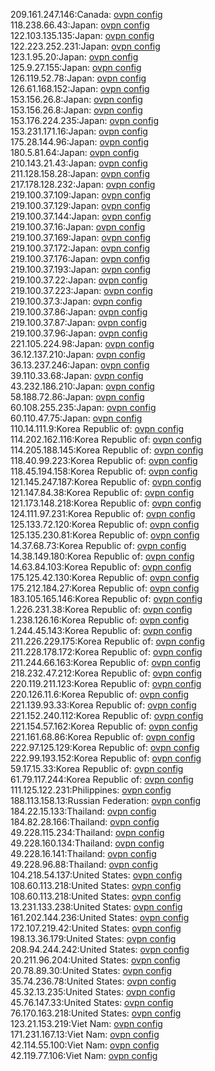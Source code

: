 209.161.247.146:Canada: [ovpn config](vpn/209_161_247_146.ovpn)  
118.238.66.43:Japan: [ovpn config](vpn/118_238_66_43.ovpn)  
122.103.135.135:Japan: [ovpn config](vpn/122_103_135_135.ovpn)  
122.223.252.231:Japan: [ovpn config](vpn/122_223_252_231.ovpn)  
123.1.95.20:Japan: [ovpn config](vpn/123_1_95_20.ovpn)  
125.9.27.155:Japan: [ovpn config](vpn/125_9_27_155.ovpn)  
126.119.52.78:Japan: [ovpn config](vpn/126_119_52_78.ovpn)  
126.61.168.152:Japan: [ovpn config](vpn/126_61_168_152.ovpn)  
153.156.26.8:Japan: [ovpn config](vpn/153_156_26_8.ovpn)  
153.156.26.8:Japan: [ovpn config](vpn/153_156_26_8.ovpn)  
153.176.224.235:Japan: [ovpn config](vpn/153_176_224_235.ovpn)  
153.231.171.16:Japan: [ovpn config](vpn/153_231_171_16.ovpn)  
175.28.144.96:Japan: [ovpn config](vpn/175_28_144_96.ovpn)  
180.5.81.64:Japan: [ovpn config](vpn/180_5_81_64.ovpn)  
210.143.21.43:Japan: [ovpn config](vpn/210_143_21_43.ovpn)  
211.128.158.28:Japan: [ovpn config](vpn/211_128_158_28.ovpn)  
217.178.128.232:Japan: [ovpn config](vpn/217_178_128_232.ovpn)  
219.100.37.109:Japan: [ovpn config](vpn/219_100_37_109.ovpn)  
219.100.37.129:Japan: [ovpn config](vpn/219_100_37_129.ovpn)  
219.100.37.144:Japan: [ovpn config](vpn/219_100_37_144.ovpn)  
219.100.37.16:Japan: [ovpn config](vpn/219_100_37_16.ovpn)  
219.100.37.169:Japan: [ovpn config](vpn/219_100_37_169.ovpn)  
219.100.37.172:Japan: [ovpn config](vpn/219_100_37_172.ovpn)  
219.100.37.176:Japan: [ovpn config](vpn/219_100_37_176.ovpn)  
219.100.37.193:Japan: [ovpn config](vpn/219_100_37_193.ovpn)  
219.100.37.22:Japan: [ovpn config](vpn/219_100_37_22.ovpn)  
219.100.37.223:Japan: [ovpn config](vpn/219_100_37_223.ovpn)  
219.100.37.3:Japan: [ovpn config](vpn/219_100_37_3.ovpn)  
219.100.37.86:Japan: [ovpn config](vpn/219_100_37_86.ovpn)  
219.100.37.87:Japan: [ovpn config](vpn/219_100_37_87.ovpn)  
219.100.37.96:Japan: [ovpn config](vpn/219_100_37_96.ovpn)  
221.105.224.98:Japan: [ovpn config](vpn/221_105_224_98.ovpn)  
36.12.137.210:Japan: [ovpn config](vpn/36_12_137_210.ovpn)  
36.13.237.246:Japan: [ovpn config](vpn/36_13_237_246.ovpn)  
39.110.33.68:Japan: [ovpn config](vpn/39_110_33_68.ovpn)  
43.232.186.210:Japan: [ovpn config](vpn/43_232_186_210.ovpn)  
58.188.72.86:Japan: [ovpn config](vpn/58_188_72_86.ovpn)  
60.108.255.235:Japan: [ovpn config](vpn/60_108_255_235.ovpn)  
60.110.47.75:Japan: [ovpn config](vpn/60_110_47_75.ovpn)  
110.14.111.9:Korea Republic of: [ovpn config](vpn/110_14_111_9.ovpn)  
114.202.162.116:Korea Republic of: [ovpn config](vpn/114_202_162_116.ovpn)  
114.205.188.145:Korea Republic of: [ovpn config](vpn/114_205_188_145.ovpn)  
118.40.99.223:Korea Republic of: [ovpn config](vpn/118_40_99_223.ovpn)  
118.45.194.158:Korea Republic of: [ovpn config](vpn/118_45_194_158.ovpn)  
121.145.247.187:Korea Republic of: [ovpn config](vpn/121_145_247_187.ovpn)  
121.147.84.38:Korea Republic of: [ovpn config](vpn/121_147_84_38.ovpn)  
121.173.148.218:Korea Republic of: [ovpn config](vpn/121_173_148_218.ovpn)  
124.111.97.231:Korea Republic of: [ovpn config](vpn/124_111_97_231.ovpn)  
125.133.72.120:Korea Republic of: [ovpn config](vpn/125_133_72_120.ovpn)  
125.135.230.81:Korea Republic of: [ovpn config](vpn/125_135_230_81.ovpn)  
14.37.68.73:Korea Republic of: [ovpn config](vpn/14_37_68_73.ovpn)  
14.38.149.180:Korea Republic of: [ovpn config](vpn/14_38_149_180.ovpn)  
14.63.84.103:Korea Republic of: [ovpn config](vpn/14_63_84_103.ovpn)  
175.125.42.130:Korea Republic of: [ovpn config](vpn/175_125_42_130.ovpn)  
175.212.184.27:Korea Republic of: [ovpn config](vpn/175_212_184_27.ovpn)  
183.105.165.146:Korea Republic of: [ovpn config](vpn/183_105_165_146.ovpn)  
1.226.231.38:Korea Republic of: [ovpn config](vpn/1_226_231_38.ovpn)  
1.238.126.16:Korea Republic of: [ovpn config](vpn/1_238_126_16.ovpn)  
1.244.45.143:Korea Republic of: [ovpn config](vpn/1_244_45_143.ovpn)  
211.226.229.175:Korea Republic of: [ovpn config](vpn/211_226_229_175.ovpn)  
211.228.178.172:Korea Republic of: [ovpn config](vpn/211_228_178_172.ovpn)  
211.244.66.163:Korea Republic of: [ovpn config](vpn/211_244_66_163.ovpn)  
218.232.47.212:Korea Republic of: [ovpn config](vpn/218_232_47_212.ovpn)  
220.119.211.123:Korea Republic of: [ovpn config](vpn/220_119_211_123.ovpn)  
220.126.11.6:Korea Republic of: [ovpn config](vpn/220_126_11_6.ovpn)  
221.139.93.33:Korea Republic of: [ovpn config](vpn/221_139_93_33.ovpn)  
221.152.240.112:Korea Republic of: [ovpn config](vpn/221_152_240_112.ovpn)  
221.154.57.162:Korea Republic of: [ovpn config](vpn/221_154_57_162.ovpn)  
221.161.68.86:Korea Republic of: [ovpn config](vpn/221_161_68_86.ovpn)  
222.97.125.129:Korea Republic of: [ovpn config](vpn/222_97_125_129.ovpn)  
222.99.193.152:Korea Republic of: [ovpn config](vpn/222_99_193_152.ovpn)  
59.17.15.33:Korea Republic of: [ovpn config](vpn/59_17_15_33.ovpn)  
61.79.117.244:Korea Republic of: [ovpn config](vpn/61_79_117_244.ovpn)  
111.125.122.231:Philippines: [ovpn config](vpn/111_125_122_231.ovpn)  
188.113.158.13:Russian Federation: [ovpn config](vpn/188_113_158_13.ovpn)  
184.22.15.133:Thailand: [ovpn config](vpn/184_22_15_133.ovpn)  
184.82.28.166:Thailand: [ovpn config](vpn/184_82_28_166.ovpn)  
49.228.115.234:Thailand: [ovpn config](vpn/49_228_115_234.ovpn)  
49.228.160.134:Thailand: [ovpn config](vpn/49_228_160_134.ovpn)  
49.228.16.141:Thailand: [ovpn config](vpn/49_228_16_141.ovpn)  
49.228.96.88:Thailand: [ovpn config](vpn/49_228_96_88.ovpn)  
104.218.54.137:United States: [ovpn config](vpn/104_218_54_137.ovpn)  
108.60.113.218:United States: [ovpn config](vpn/108_60_113_218.ovpn)  
108.60.113.218:United States: [ovpn config](vpn/108_60_113_218.ovpn)  
13.231.133.238:United States: [ovpn config](vpn/13_231_133_238.ovpn)  
161.202.144.236:United States: [ovpn config](vpn/161_202_144_236.ovpn)  
172.107.219.42:United States: [ovpn config](vpn/172_107_219_42.ovpn)  
198.13.36.179:United States: [ovpn config](vpn/198_13_36_179.ovpn)  
208.94.244.242:United States: [ovpn config](vpn/208_94_244_242.ovpn)  
20.211.96.204:United States: [ovpn config](vpn/20_211_96_204.ovpn)  
20.78.89.30:United States: [ovpn config](vpn/20_78_89_30.ovpn)  
35.74.236.78:United States: [ovpn config](vpn/35_74_236_78.ovpn)  
45.32.13.235:United States: [ovpn config](vpn/45_32_13_235.ovpn)  
45.76.147.33:United States: [ovpn config](vpn/45_76_147_33.ovpn)  
76.170.163.218:United States: [ovpn config](vpn/76_170_163_218.ovpn)  
123.21.153.219:Viet Nam: [ovpn config](vpn/123_21_153_219.ovpn)  
171.231.167.13:Viet Nam: [ovpn config](vpn/171_231_167_13.ovpn)  
42.114.55.100:Viet Nam: [ovpn config](vpn/42_114_55_100.ovpn)  
42.119.77.106:Viet Nam: [ovpn config](vpn/42_119_77_106.ovpn)  
